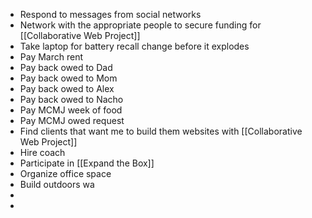 - Respond to messages from social networks
- Network with the appropriate people to secure funding for [[Collaborative Web Project]]
- Take laptop for battery recall change before it explodes
- Pay March rent
- Pay back owed to Dad
- Pay back owed to Mom
- Pay back owed to Alex
- Pay back owed to Nacho
- Pay MCMJ week of food
- Pay MCMJ owed request
- Find clients that want me to build them websites with [[Collaborative Web Project]]
- Hire coach
- Participate in [[Expand the Box]]
- Organize office space
- Build outdoors wa
-
-